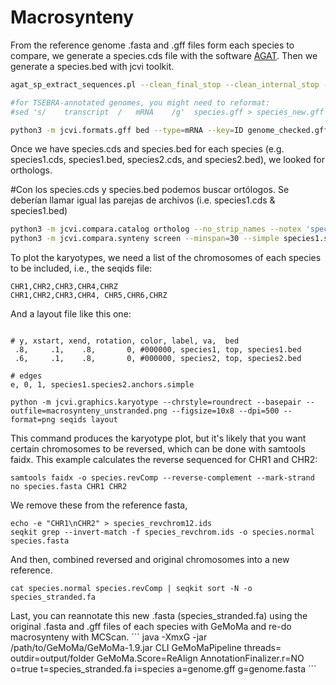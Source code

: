# Macrosynteny

From the reference genome .fasta and .gff files form each species to compare, we generate a species.cds file with the software [AGAT](https://agat.readthedocs.io/en/latest/tools/agat_sp_extract_sequences.html).
Then we generate a species.bed with jcvi toolkit.

```bash
agat_sp_extract_sequences.pl --clean_final_stop --clean_internal_stop --fasta genome.fasta --gff genome.gff --output species.cds --type cds

#for TSEBRA-annotated genomes, you might need to reformat:
#sed 's/	transcript	/	mRNA	/g'  species.gff > species_new.gff

python3 -m jcvi.formats.gff bed --type=mRNA --key=ID genome_checked.gff -o species.bed
```
Once we have species.cds and species.bed for each species (e.g. species1.cds, species1.bed, species2.cds, and species2.bed), we looked for orthologs.

#Con los species.cds y species.bed podemos buscar ortólogos. Se deberían llamar igual las parejas de archivos (i.e. species1.cds & species1.bed)
```bash
python3 -m jcvi.compara.catalog ortholog --no_strip_names --notex 'species1' 'species2'
python3 -m jcvi.compara.synteny screen --minspan=30 --simple species1.species2.anchors species1.species2.anchors.new #we simplify anchor blocks
```

To plot the karyotypes, we need a list of the chromosomes of each species to be included, i.e., the seqids file:

```
CHR1,CHR2,CHR3,CHR4,CHRZ
CHR1,CHR2,CHR3,CHR4, CHR5,CHR6,CHRZ
```
And a layout file like this one:



```

# y, xstart, xend, rotation, color, label, va,  bed
 .8,     .1,    .8,       0, #000000, species1, top, species1.bed
 .6,     .1,    .8,       0, #000000, species2, top, species2.bed

# edges
e, 0, 1, species1.species2.anchors.simple
```

```
python -m jcvi.graphics.karyotype --chrstyle=roundrect --basepair --outfile=macrosynteny_unstranded.png --figsize=10x8 --dpi=500 --format=png seqids layout
```
This command produces the karyotype plot, but it's likely that you want certain chromosomes to be reversed, which can be done with samtools faidx.
This example calculates the reverse sequenced for CHR1 and CHR2:

```
samtools faidx -o species.revComp --reverse-complement --mark-strand no species.fasta CHR1 CHR2
```
We remove these from the reference fasta,
```
echo -e "CHR1\nCHR2" > species_revchrom12.ids
seqkit grep --invert-match -f species_revchrom.ids -o species.normal species.fasta
```
And then, combined reversed and original chromosomes into a new reference.
```
cat species.normal species.revComp | seqkit sort -N -o species_stranded.fa
```
Last, you can reannotate this new .fasta (species_stranded.fa) using the original .fasta and .gff files of each species with GeMoMa and re-do macrosynteny with MCScan.
´´´
java -Xmx<memory>G -jar /path/to/GeMoMa/GeMoMa-1.9.jar CLI GeMoMaPipeline threads=<threads> outdir=output/folder GeMoMa.Score=ReAlign AnnotationFinalizer.r=NO o=true t=species_stranded.fa i=species a=genome.gff g=genome.fasta
´´´
